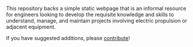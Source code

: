 This repository backs a simple static webpage that is an informal resource for engineers looking to develop the requisite knowledge and skills to understand, manage, and maintain projects involving electric propulsion or adjacent equipment.

If you have suggested additions, please [contribute](./CONTRIBUTING.md)!
